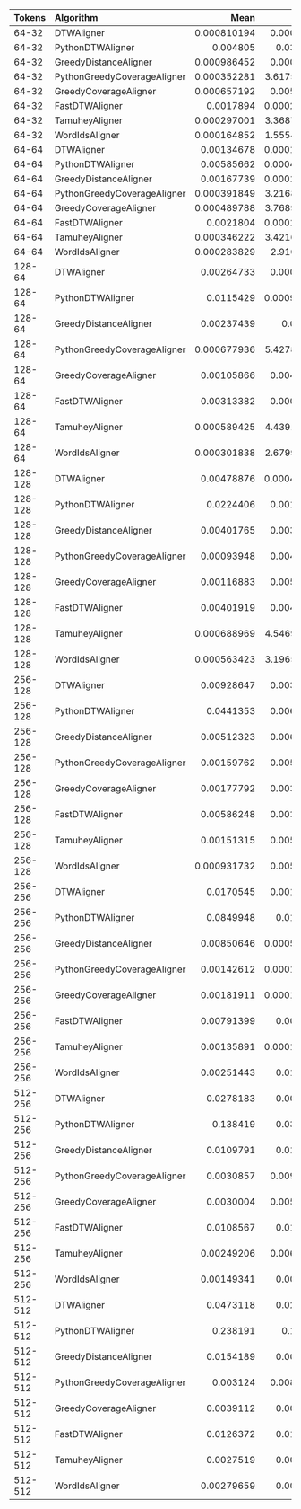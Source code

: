 | Tokens   | Algorithm                   |        Mean |         Std |
|:---------|:----------------------------|------------:|------------:|
| 64-32    | DTWAligner                  | 0.000810194 | 0.00012322  |
| 64-32    | PythonDTWAligner            | 0.004805    | 0.0382287   |
| 64-32    | GreedyDistanceAligner       | 0.000986452 | 0.00013143  |
| 64-32    | PythonGreedyCoverageAligner | 0.000352281 | 3.61758e-05 |
| 64-32    | GreedyCoverageAligner       | 0.000657192 | 0.00500252  |
| 64-32    | FastDTWAligner              | 0.0017894   | 0.000227047 |
| 64-32    | TamuheyAligner              | 0.000297001 | 3.36874e-05 |
| 64-32    | WordIdsAligner              | 0.000164852 | 1.55548e-05 |
| 64-64    | DTWAligner                  | 0.00134678  | 0.000129305 |
| 64-64    | PythonDTWAligner            | 0.00585662  | 0.000402595 |
| 64-64    | GreedyDistanceAligner       | 0.00167739  | 0.000128032 |
| 64-64    | PythonGreedyCoverageAligner | 0.000391849 | 3.21681e-05 |
| 64-64    | GreedyCoverageAligner       | 0.000489788 | 3.76893e-05 |
| 64-64    | FastDTWAligner              | 0.0021804   | 0.000175052 |
| 64-64    | TamuheyAligner              | 0.000346222 | 3.42165e-05 |
| 64-64    | WordIdsAligner              | 0.000283829 | 2.9102e-05  |
| 128-64   | DTWAligner                  | 0.00264733  | 0.00027827  |
| 128-64   | PythonDTWAligner            | 0.0115429   | 0.000933241 |
| 128-64   | GreedyDistanceAligner       | 0.00237439  | 0.004617    |
| 128-64   | PythonGreedyCoverageAligner | 0.000677936 | 5.42784e-05 |
| 128-64   | GreedyCoverageAligner       | 0.00105866  | 0.00445993  |
| 128-64   | FastDTWAligner              | 0.00313382  | 0.00021815  |
| 128-64   | TamuheyAligner              | 0.000589425 | 4.43911e-05 |
| 128-64   | WordIdsAligner              | 0.000301838 | 2.67991e-05 |
| 128-128  | DTWAligner                  | 0.00478876  | 0.000480806 |
| 128-128  | PythonDTWAligner            | 0.0224406   | 0.00123022  |
| 128-128  | GreedyDistanceAligner       | 0.00401765  | 0.00395362  |
| 128-128  | PythonGreedyCoverageAligner | 0.00093948  | 0.00425627  |
| 128-128  | GreedyCoverageAligner       | 0.00116883  | 0.00507499  |
| 128-128  | FastDTWAligner              | 0.00401919  | 0.00448164  |
| 128-128  | TamuheyAligner              | 0.000688969 | 4.54692e-05 |
| 128-128  | WordIdsAligner              | 0.000563423 | 3.19658e-05 |
| 256-128  | DTWAligner                  | 0.00928647  | 0.00389654  |
| 256-128  | PythonDTWAligner            | 0.0441353   | 0.00618959  |
| 256-128  | GreedyDistanceAligner       | 0.00512323  | 0.00615063  |
| 256-128  | PythonGreedyCoverageAligner | 0.00159762  | 0.00507555  |
| 256-128  | GreedyCoverageAligner       | 0.00177792  | 0.00383042  |
| 256-128  | FastDTWAligner              | 0.00586248  | 0.00397453  |
| 256-128  | TamuheyAligner              | 0.00151315  | 0.00547704  |
| 256-128  | WordIdsAligner              | 0.000931732 | 0.00502417  |
| 256-256  | DTWAligner                  | 0.0170545   | 0.00156439  |
| 256-256  | PythonDTWAligner            | 0.0849948   | 0.0103587   |
| 256-256  | GreedyDistanceAligner       | 0.00850646  | 0.000559411 |
| 256-256  | PythonGreedyCoverageAligner | 0.00142612  | 0.000129661 |
| 256-256  | GreedyCoverageAligner       | 0.00181911  | 0.000135627 |
| 256-256  | FastDTWAligner              | 0.00791399  | 0.0084514   |
| 256-256  | TamuheyAligner              | 0.00135891  | 0.000101657 |
| 256-256  | WordIdsAligner              | 0.00251443  | 0.0110405   |
| 512-256  | DTWAligner                  | 0.0278183   | 0.0090862   |
| 512-256  | PythonDTWAligner            | 0.138419    | 0.0380331   |
| 512-256  | GreedyDistanceAligner       | 0.0109791   | 0.0111162   |
| 512-256  | PythonGreedyCoverageAligner | 0.0030857   | 0.00920703  |
| 512-256  | GreedyCoverageAligner       | 0.0030004   | 0.00516345  |
| 512-256  | FastDTWAligner              | 0.0108567   | 0.0104887   |
| 512-256  | TamuheyAligner              | 0.00249206  | 0.00669024  |
| 512-256  | WordIdsAligner              | 0.00149341  | 0.0050352   |
| 512-512  | DTWAligner                  | 0.0473118   | 0.0210875   |
| 512-512  | PythonDTWAligner            | 0.238191    | 0.100658    |
| 512-512  | GreedyDistanceAligner       | 0.0154189   | 0.0086549   |
| 512-512  | PythonGreedyCoverageAligner | 0.003124    | 0.00870312  |
| 512-512  | GreedyCoverageAligner       | 0.0039112   | 0.0088561   |
| 512-512  | FastDTWAligner              | 0.0126372   | 0.0108067   |
| 512-512  | TamuheyAligner              | 0.0027519   | 0.0064969   |
| 512-512  | WordIdsAligner              | 0.00279659  | 0.0089556   |